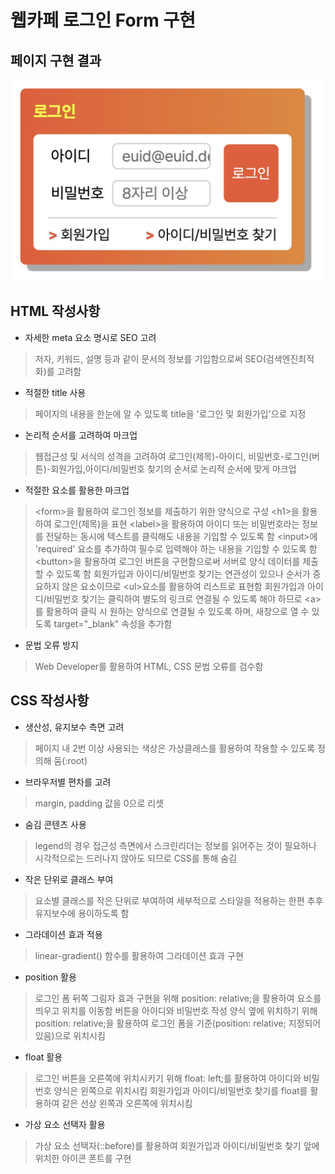 # 웹카페 로그인 Form 구현

## 페이지 구현 결과
<img src="./README)webcafe-login.jpg" />

## HTML 작성사항
- 자세한 meta 요소 명시로 SEO 고려
> 저자, 키워드, 설명 등과 같이 문서의 정보를 기입함으로써 SEO(검색엔진최적화)를 고려함
- 적절한 title 사용
> 페이지의 내용을 한눈에 알 수 있도록 title을 '로그인 및 회원가입'으로 지정
- 논리적 순서를 고려하여 마크업
> 웹접근성 및 서식의 성격을 고려하여 로그인(제목)-아이디, 비밀번호-로그인(버튼)-회원가입,아이디/비밀번호 찾기의 순서로 논리적 순서에 맞게 마크업
- 적절한 요소를 활용한 마크업
> &lt;form&gt;을 활용하여 로그인 정보를 제출하기 위한 양식으로 구성
> &lt;h1&gt;을 활용하여 로그인(제목)을 표현
> &lt;label&gt;을 활용하여 아이디 또는 비밀번호라는 정보를 전달하는 동시에 텍스트를 클릭해도 내용을 기입할 수 있도록 함
> &lt;input&gt;에 'required' 요소를 추가하여 필수로 입력해야 하는 내용을 기입할 수 있도록 함
> &lt;button&gt;을 활용하여 로그인 버튼을 구현함으로써 서버로 양식 데이터를 제출할 수 있도록 함
> 회원가입과 아이디/비밀번호 찾기는 연관성이 있으나 순서가 중요하지 않은 요소이므로 &lt;ul&gt;요소를 활용하여 리스트로 표현함
> 회원가입과 아이디/비밀번호 찾기는 클릭하여 별도의 링크로 연결될 수 있도록 해야 하므로 &lt;a&gt;를 활용하여 클릭 시 원하는 양식으로 연결될 수 있도록 하며, 새창으로 열 수 있도록 target="_blank" 속성을 추가함
- 문법 오류 방지
> Web Developer를 활용하여 HTML, CSS 문법 오류를 검수함



## CSS 작성사항
- 생산성, 유지보수 측면 고려
> 페이지 내 2번 이상 사용되는 색상은 가상클래스를 활용하여 작용할 수 있도록 정의해 둠(:root)
- 브라우저별 편차를 고려
> margin, padding 값을 0으로 리셋
- 숨김 콘텐츠 사용
> legend의 경우 접근성 측면에서 스크린리더는 정보를 읽어주는 것이 필요하나 시각적으로는 드러나지 않아도 되므로 CSS를 통해 숨김
- 작은 단위로 클래스 부여
> 요소별 클래스를 작은 단위로 부여하여 세부적으로 스타일을 적용하는 한편 추후 유지보수에 용이하도록 함
- 그라데이션 효과 적용
> linear-gradient() 함수를 활용하여 그라데이션 효과 구현
- position 활용
> 로그인 폼 뒤쪽 그림자 효과 구현을 위해 position: relative;을 활용하여 요소를 띄우고 위치를 이동함
> 버튼을 아이디와 비밀번호 작성 양식 옆에 위치하기 위해 position: relative;을 활용하여 로그인 폼을 기준(position: relative; 지정되어 있음)으로 위치시킴
- float 활용
> 로그인 버튼을 오른쪽에 위치시키기 위해 float: left;를 활용하여 아이디와 비밀번호 양식은 왼쪽으로 위치시킴
> 회원가입과 아이디/비밀번호 찾기를 float를 활용하여 같은 선상 왼쪽과 오른쪽에 위치시킴
- 가상 요소 선택자 활용
> 가상 요소 선택자(::before)를 활용하여 회원가입과 아이디/비밀번호 찾기 앞에 위치한 아이콘 폰트를 구현